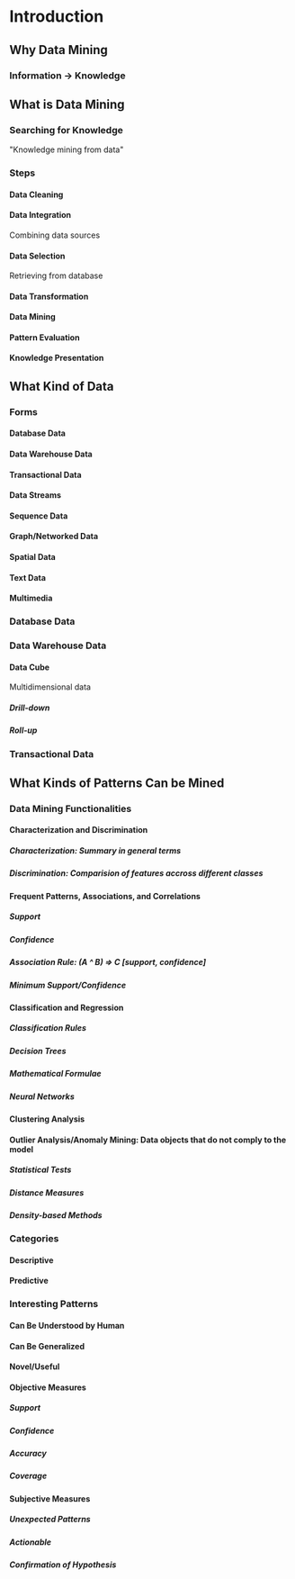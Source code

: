 # Introduction

## Why Data Mining

### Information -> Knowledge

## What is Data Mining

### Searching for Knowledge

"Knowledge mining from data"

### Steps

#### Data Cleaning

#### Data Integration

Combining data sources

#### Data Selection

Retrieving from database

#### Data Transformation

#### Data Mining

#### Pattern Evaluation

#### Knowledge Presentation

## What Kind of Data

### Forms

#### Database Data

#### Data Warehouse Data

#### Transactional Data

#### Data Streams

#### Sequence Data

#### Graph/Networked Data

#### Spatial Data

#### Text Data

#### Multimedia

### Database Data

### Data Warehouse Data

#### Data Cube

Multidimensional data

##### Drill-down

##### Roll-up

### Transactional Data

## What Kinds of Patterns Can be Mined

### Data Mining Functionalities

#### Characterization and  Discrimination

##### Characterization: Summary in general terms

##### Discrimination: Comparision of features accross different classes


#### Frequent Patterns, Associations, and Correlations



##### Support

##### Confidence

##### Association Rule: (A ^ B) => C [support, confidence]

##### Minimum Support/Confidence

#### Classification and Regression

##### Classification Rules

##### Decision Trees

##### Mathematical Formulae

##### Neural Networks

#### Clustering Analysis

#### Outlier Analysis/Anomaly Mining: Data objects that do not comply to the model

##### Statistical Tests

##### Distance Measures

##### Density-based Methods

### Categories

#### Descriptive

#### Predictive


### Interesting Patterns


#### Can Be Understood by Human

#### Can Be Generalized

#### Novel/Useful

#### Objective Measures

##### Support

##### Confidence

##### Accuracy

##### Coverage

#### Subjective Measures

##### Unexpected Patterns

##### Actionable

##### Confirmation of Hypothesis
